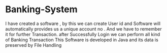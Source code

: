 # Banking-System
I have created a software , by this we can create User id and Software will automatically provides us a unique account no . And we have to remember it for further Transaction.  after Successfully Login we can perform all kind of Banking Transaction
This Software is developed in Java and its data is preserved by File Handling

